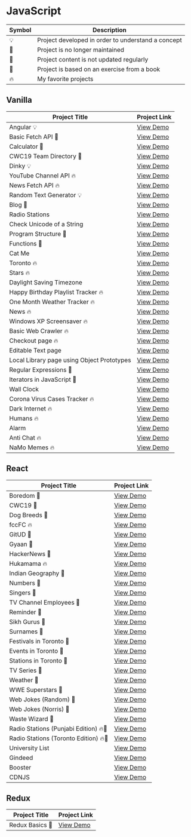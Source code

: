 # JavaScript

| Symbol | Description                                        |
| ------ | -------------------------------------------------- |
| 💡     | Project developed in order to understand a concept |
| 📕     | Project is no longer maintained                    |
| 👶     | Project content is not updated regularly           |
| 📝     | Project is based on an exercise from a book        |
| 🔥     | My favorite projects                               |

## Vanilla

| Project Title                              | Project Link                                                             |
| ------------------------------------------ | ------------------------------------------------------------------------ |
| Angular 💡                                 | [View Demo](https://crudinangularjs.netlify.app)                         |
| Basic Fetch API 📕                         | [View Demo](https://tpkahlon.github.io/javascript/basic-fetch-api)       |
| Calculator 📕                              | [View Demo](https://tpkahlon.github.io/javascript/calculator)            |
| CWC19 Team Directory 📕                    | [View Demo](https://cwctd.netlify.app)                                   |
| Dinky 💡                                   | [View Demo](https://tpkahlon.github.io/javascript/dinky)                 |
| YouTube Channel API 🔥                     | [View Demo](https://jaanmahal.netlify.app)                               |
| News Fetch API 🔥                          | [View Demo](https://tpkahlon.github.io/javascript/news-fetch-api)        |
| Random Text Generator 💡                   | [View Demo](https://tpkahlon.github.io/javascript/random-text-generator) |
| Blog 👶                                    | [View Demo](https://satrangi.netlify.app)                                |
| Radio Stations                             | [View Demo](https://tpkahlon.github.io/javascript/radio-app)             |
| Check Unicode of a String                  | [View Demo](https://tpkahlon.github.io/javascript/check-unicode)         |
| Program Structure 📝                       | [View Demo](https://tpkahlon.github.io/javascript/program-structure)     |
| Functions 📝                               | [View Demo](https://tpkahlon.github.io/javascript/functions)             |
| Cat Me                                     | [View Demo](https://tpkahlon.github.io/javascript/cat-gallery)           |
| Toronto 🔥                                 | [View Demo](https://tpkahlon.github.io/javascript/toronto)               |
| Stars 🔥                                   | [View Demo](https://tpkahlon.github.io/javascript/stars)                 |
| Daylight Saving Timezone                   | [View Demo](https://tpkahlon.github.io/javascript/1)                     |
| Happy Birthday Playlist Tracker 🔥         | [View Demo](https://hbdsongs.netlify.app)                                |
| One Month Weather Tracker 🔥               | [View Demo](https://tpkahlon.github.io/javascript/3)                     |
| News 🔥                                    | [View Demo](https://tpkahlon.github.io/javascript/21)                    |
| Windows XP Screensaver 🔥                  | [View Demo](https://tpkahlon.github.io/javascript/15)                    |
| Basic Web Crawler 🔥                       | [View Demo](https://tpkahlon.github.io/javascript/16)                    |
| Checkout page 🔥                           | [View Demo](https://tpkahlon.github.io/javascript/17)                    |
| Editable Text page                         | [View Demo](https://tpkahlon.github.io/javascript/18)                    |
| Local Library page using Object Prototypes | [View Demo](https://tpkahlon.github.io/javascript/19)                    |
| Regular Expressions 📝                     | [View Demo](https://tpkahlon.github.io/javascript/22)                    |
| Iterators in JavaScript 📝                 | [View Demo](https://tpkahlon.github.io/javascript/24)                    |
| Wall Clock                                 | [View Demo](https://tpkahlon.github.io/javascript/25)                    |
| Corona Virus Cases Tracker 🔥              | [View Demo](https://tpkahlon.github.io/javascript/29)                    |
| Dark Internet 🔥                           | [View Demo](https://tpkahlon.github.io/javascript/26)                    |
| Humans 🔥                                  | [View Demo](https://tpkahlon.github.io/javascript/27A)                   |
| Alarm                                      | [View Demo](https://tpkahlon.github.io/javascript/23)                    |
| Anti Chat 🔥                               | [View Demo](https://tpkahlon.github.io/javascript/30)                    |
| NaMo Memes 🔥                              | [View Demo](https://tpkahlon.github.io/javascript/31)                    |

## React

| Project Title                         | Project Link                                                |
| ------------------------------------- | ----------------------------------------------------------- |
| Boredom 📕                            | [View Demo](https://boredom.netlify.app)                    |
| CWC19 📕                              | [View Demo](https://crudwithcwc19.netlify.app)              |
| Dog Breeds 📕                         | [View Demo](https://breedsofdogs.netlify.app)               |
| fccFC 🔥                              | [View Demo](https://fccfc.netlify.app)                      |
| GitUD 📕                              | [View Demo](https://gitud.netlify.app)                      |
| Gyaan 📕                              | [View Demo](https://gyaan.netlify.app)                      |
| HackerNews 📕                         | [View Demo](https://top10hackernews.netlify.app)            |
| Hukamama 🔥                           | [View Demo](https://hukamnama.netlify.app/)                 |
| Indian Geography 📕                   | [View Demo](https://indiangeography.netlify.app)            |
| Numbers 📕                            | [View Demo](https://numbersapi.netlify.app)                 |
| Singers 📕                            | [View Demo](https://punjabitopten.netlify.app)              |
| TV Channel Employees 📕               | [View Demo](https://crudwithemployees.netlify.app)          |
| Reminder 📕                           | [View Demo](https://myreminders.netlify.app)                |
| Sikh Gurus 📕                         | [View Demo](https://sikhism.netlify.app)                    |
| Surnames 📕                           | [View Demo](https://sad-heisenberg-f93eac.netlify.app)      |
| Festivals in Toronto 📕               | [View Demo](https://determined-roentgen-84b6db.netlify.app) |
| Events in Toronto 📕                  | [View Demo](https://keen-babbage-e81c71.netlify.app)        |
| Stations in Toronto 📕                | [View Demo](https://distracted-mestorf-486189.netlify.app)  |
| TV Series 📕                          | [View Demo](https://quizzical-davinci-670359.netlify.app)   |
| Weather 📕                            | [View Demo](https://elastic-hodgkin-a00af3.netlify.app)     |
| WWE Superstars 📕                     | [View Demo](https://flamboyant-euler-c6c228.netlify.app)    |
| Web Jokes (Random) 📕                 | [View Demo](https://sad-haibt-f5ecd8.netlify.app)           |
| Web Jokes (Norris) 📕                 | [View Demo](https://cocky-bohr-541c8f.netlify.app)          |
| Waste Wizard 📕                       | [View Demo](https://peaceful-euclid-06fc35.netlify.app)     |
| Radio Stations (Punjabi Edition) 🔥📕 | [View Demo](https://nifty-elion-3c0ba6.netlify.app)         |
| Radio Stations (Toronto Edition) 🔥📕 | [View Demo](https://jolly-newton-ec1afa.netlify.app)        |
| University List                       | [View Demo](https://zen-ptolemy-fb42ee.netlify.app)         |
| Gindeed                               | [View Demo](https://relaxed-bhaskara-f6d4a8.netlify.app)    |
| Booster                               | [View Demo](https://nifty-jones-19ae51.netlify.app)         |
| CDNJS                                 | [View Demo](https://jscdn.netlify.app)                      |

## Redux

| Project Title   | Project Link                                             |
| --------------- | -------------------------------------------------------- |
| Redux Basics 📝 | [View Demo](https://tpkahlon.github.io/javascript/redux) |
